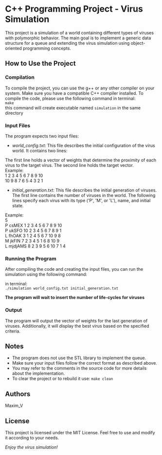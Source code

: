 # C++ Programming Project - Virus Simulation
This project is a simulation of a world containing different types of viruses with polymorphic behavior. 
The main goal is to implement a generic data structure for a queue and extending the virus simulation using object-oriented programming concepts.

## How to Use the Project

### Compilation
To compile the project, you can use the g++ or any other compiler on your system. Make sure you have a compatible C++ compiler installed. 
To compile the code, please use the following command in terminal:\
```make```\
this command will create executable named `simulation` in the same directory
### Input Files
The program expects two input files:

- *world_config.txt*: This file describes the initial configuration of the virus world. It contains two lines:

The first line holds a vector of weights that determine the proximity of each virus to the target virus.
The second line holds the target vector.\
Example:\
1 2 3 4 5 6 7 8 9 10\
10 9 8 7 6 5 4 3 2 1
- *initial_generation.txt*: This file describes the initial generation of viruses. The first line contains the number of viruses in the world. The following lines specify each virus with its type ('P', 'M', or 'L'), name, and initial state.

Example:\
5\
P csMEX 1 2 3 4 5 6 7 8 9 10\
P ukSFO 10 2 3 4 5 6 7 8 9 1\
L fhOAK 3 1 2 4 5 6 7 10 9 8\
M jkFIN 7 2 3 4 5 1 6 8 10 9\
L mjdjAMS 8 2 3 9 5 6 10 7 1 4
### Running the Program
After compiling the code and creating the input files, you can run the simulation using the following command:

in terminal:\
```./simulation world_config.txt initial_generation.txt```

**The program will wait to insert the number of life-cycles for viruses**
### Output
The program will output the vector of weights for the last generation of viruses. Additionally, it will display the best virus based on the specified criteria.
## Notes
* The program does not use the STL library to implement the queue.
* Make sure your input files follow the correct format as described above.
* You may refer to the comments in the source code for more details about the implementation.
* To clear the project or to rebuild it use:  `make clean`
## Authors
Maxim_V

## License
This project is licensed under the MIT License. Feel free to use and modify it according to your needs.

*Enjoy the virus simulation!*
